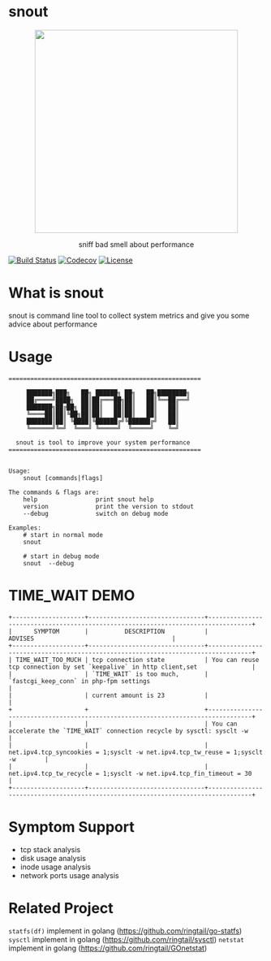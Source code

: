 # snout
<p align="center">
    <img width="400"  src="http://snout.oss-cn-beijing.aliyuncs.com/snout.png">
  <p align="center">sniff bad smell about performance</p>
</p>

[![Build Status](https://travis-ci.org/ringtail/snout.svg?branch=master)](https://travis-ci.org/ringtail/snout)
[![Codecov](https://codecov.io/gh/ringtail/snout/branch/master/graph/badge.svg)](https://codecov.io/gh/ringtail/snout)
[![License](https://img.shields.io/badge/license-Apache%202-4EB1BA.svg)](https://www.apache.org/licenses/LICENSE-2.0.html)

# What is snout

snout is command line tool to collect system metrics and give you some advice about performance

# Usage
```
=====================================================

     ███████╗███╗   ██╗ ██████╗ ██╗   ██╗████████╗
     ██╔════╝████╗  ██║██╔═══██╗██║   ██║╚══██╔══╝
     ███████╗██╔██╗ ██║██║   ██║██║   ██║   ██║
     ╚════██║██║╚██╗██║██║   ██║██║   ██║   ██║
     ███████║██║ ╚████║╚██████╔╝╚██████╔╝   ██║
     ╚══════╝╚═╝  ╚═══╝ ╚═════╝  ╚═════╝    ╚═╝

  snout is tool to improve your system performance
=====================================================


Usage:
	snout [commands|flags]

The commands & flags are:
	help 				print snout help
	version 			print the version to stdout
	--debug 			switch on debug mode

Examples:
	# start in normal mode
	snout

	# start in debug mode
	snout  --debug
```
# TIME_WAIT DEMO
```
+--------------------+--------------------------------+----------------------------------------------------------------------------------+
|      SYMPTOM       |          DESCRIPTION           |                                     ADVISES                                      |
+--------------------+--------------------------------+----------------------------------------------------------------------------------+
| TIME_WAIT_TOO_MUCH | tcp connection state           | You can reuse tcp connection by set `keepalive` in http client,set               |
|                    | `TIME_WAIT` is too much,       | `fastcgi_keep_conn` in php-fpm settings                                          |
|                    | current amount is 23           |                                                                                  |
+                    +                                +----------------------------------------------------------------------------------+
|                    |                                | You can accelerate the `TIME_WAIT` connection recycle by sysctl: sysclt -w       |
|                    |                                | net.ipv4.tcp_syncookies = 1;sysclt -w net.ipv4.tcp_tw_reuse = 1;sysclt -w        |
|                    |                                | net.ipv4.tcp_tw_recycle = 1;sysclt -w net.ipv4.tcp_fin_timeout = 30              |
+--------------------+--------------------------------+----------------------------------------------------------------------------------+
```

# Symptom Support
* tcp stack analysis
* disk usage analysis
* inode usage analysis
* network ports usage analysis

# Related Project
`statfs(df)` implement in golang  (<a href="https://github.com/ringtail/go-statfs">https://github.com/ringtail/go-statfs</a>)
`sysctl` implement in golang  (<a href="https://github.com/ringtail/sysctl">https://github.com/ringtail/sysctl</a>)
`netstat` implement in golang  (<a href="https://github.com/ringtail/GOnetstat">https://github.com/ringtail/GOnetstat</a>)